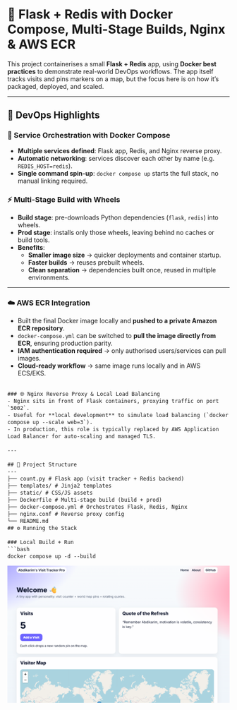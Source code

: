 ﻿# 🚀 Flask + Redis with Docker Compose, Multi-Stage Builds, Nginx & AWS ECR

This project containerises a small **Flask + Redis** app, using **Docker best practices** to demonstrate real-world DevOps workflows. The app itself tracks visits and pins markers on a map, but the focus here is on how it’s packaged, deployed, and scaled.  

---

## 🔑 DevOps Highlights

### 🐳 Service Orchestration with Docker Compose
- **Multiple services defined**: Flask app, Redis, and Nginx reverse proxy.  
- **Automatic networking**: services discover each other by name (e.g. `REDIS_HOST=redis`).  
- **Single command spin-up**: `docker compose up` starts the full stack, no manual linking required.  



### ⚡ Multi-Stage Build with Wheels
- **Build stage**: pre-downloads Python dependencies (`flask`, `redis`) into wheels.  
- **Prod stage**: installs only those wheels, leaving behind no caches or build tools.  
- **Benefits**:  
  - **Smaller image size** → quicker deployments and container startup.  
  - **Faster builds** → reuses prebuilt wheels.  
  - **Clean separation** → dependencies built once, reused in multiple environments.  

---

### ☁️ AWS ECR Integration
- Built the final Docker image locally and **pushed to a private Amazon ECR repository**.  
- `docker-compose.yml` can be switched to **pull the image directly from ECR**, ensuring production parity.  
- **IAM authentication required** → only authorised users/services can pull images.  
- **Cloud-ready workflow** → same image runs locally and in AWS ECS/EKS.  

```

### 🌐 Nginx Reverse Proxy & Local Load Balancing
- Nginx sits in front of Flask containers, proxying traffic on port `5002`.  
- Useful for **local development** to simulate load balancing (`docker compose up --scale web=3`).  
- In production, this role is typically replaced by AWS Application Load Balancer for auto-scaling and managed TLS.  

---

## 📂 Project Structure
---
├── count.py # Flask app (visit tracker + Redis backend)
├── templates/ # Jinja2 templates
├── static/ # CSS/JS assets
├── Dockerfile # Multi-stage build (build + prod)
├── docker-compose.yml # Orchestrates Flask, Redis, Nginx
├── nginx.conf # Reverse proxy config
└── README.md
## ⚙️ Running the Stack

### Local Build + Run
```bash
docker compose up -d --build
```
![Alt text](image.png)













